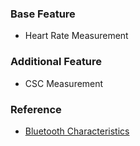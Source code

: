 ### Base Feature
* Heart Rate Measurement

### Additional Feature
* CSC Measurement

### Reference
* [Bluetooth Characteristics](https://developer.bluetooth.org/gatt/characteristics/Pages/CharacteristicsHome.aspx)

